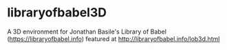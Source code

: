 # libraryofbabel3D

A 3D environment for Jonathan Basile's Library of Babel (https://libraryofbabel.info) featured at http://libraryofbabel.info/lob3d.html
